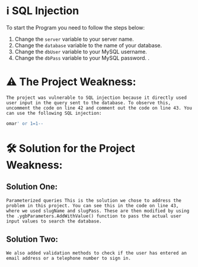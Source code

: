 # ℹ️ SQL Injection

To start the Program you need to follow the steps below:

1. Change the `server` variable to your server name.
2. Change the `database` variable to the name of your database.
3. Change the `dbUser` variable to your MySQL username.
4. Change the `dbPass` variable to your MySQL password. .  

# ⚠️ The Project Weakness:

    The project was vulnerable to SQL injection because it directly used user input in the query sent to the database. To observe this, uncomment the code on line 42 and comment out the code on line 43. You can use the following SQL injection:
```bash
omar' or 1=1--
``` 

# 🛠️  Solution for the Project Weakness:
   ## Solution One:
    Parameterized queries This is the solution we chose to address the problem in this project. You can see this in the code on line 43, where we used slugName and slugPass. These are then modified by using the .ygbParameters.AddWithValue() function to pass the actual user input values to search the database.
    
   ## Solution Two: 
    We also added validation methods to check if the user has entered an email address or a telephone number to sign in.

